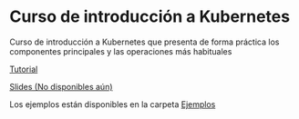 # Curso de introducción a Kubernetes

Curso de introducción a Kubernetes que presenta de forma práctica los componentes principales y las operaciones más habituales

[Tutorial](https://reinaldoca.github.io/SeminarioKubernetes/)

[Slides (No disponibles aún)]()

Los ejemplos están disponibles en la carpeta [Ejemplos](https://github.com/ualmtorres/CursoKubernetes/tree/master/Ejemplos)
